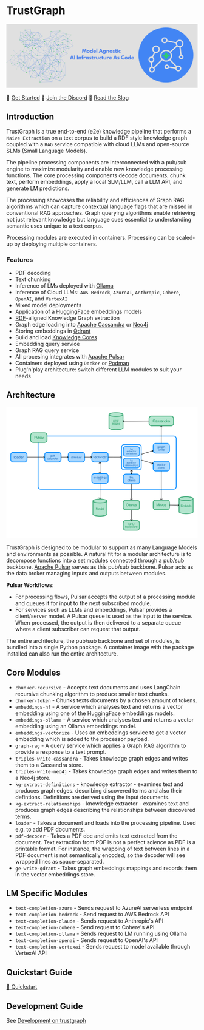 
# TrustGraph

![TrustGraph banner](trustgraph_banner.png)

🚀 [Get Started](https://trustgraph.ai/docs/getstarted)
💬 [Join the Discord](https://discord.gg/AXpxVjwzAw)
📖 [Read the Blog](https://blog.trustgraph.ai)

## Introduction

TrustGraph is a true end-to-end (e2e) knowledge pipeline that performs a `Naive Extraction` on a text corpus to build a RDF style knowledge graph coupled with a `RAG` service compatible with cloud LLMs and open-source SLMs (Small Language Models).

The pipeline processing components are interconnected with a pub/sub engine to maximize modularity and enable new knowledge processing functions. The core processing components decode documents, chunk text, perform embeddings, apply a local SLM/LLM, call a LLM API, and generate LM predictions.

The processing showcases the reliability and efficiences of Graph RAG algorithms which can capture contextual language flags that are missed in conventional RAG approaches. Graph querying algorithms enable retrieving not just relevant knowledge but language cues essential to understanding semantic uses unique to a text corpus.

Processing modules are executed in containers.  Processing can be scaled-up by deploying multiple containers.

### Features

- PDF decoding
- Text chunking
- Inference of LMs deployed with [Ollama](https://ollama.com)
- Inference of Cloud LLMs: `AWS Bedrock`, `AzureAI`, `Anthropic`, `Cohere`, `OpenAI`, and `VertexAI`
- Mixed model deployments
- Application of a [HuggingFace](https://hf.co) embeddings models
- [RDF](https://www.w3.org/TR/rdf12-schema/)-aligned Knowledge Graph extraction
- Graph edge loading into [Apache Cassandra](https://github.com/apache/cassandra) or [Neo4j](https://neo4j.com/)
- Storing embeddings in [Qdrant](https://qdrant.tech/)
- Build and load [Knowledge Cores](https://trustgraph.ai/docs/category/knowledge-cores)
- Embedding query service
- Graph RAG query service
- All procesing integrates with [Apache Pulsar](https://github.com/apache/pulsar/)
- Containers deployed using `Docker` or [Podman](http://podman.io/)
- Plug'n'play architecture: switch different LLM modules to suit your needs

## Architecture

![architecture](architecture.png)

TrustGraph is designed to be modular to support as many Language Models and environments as possible. A natural fit for a modular architecture is to decompose functions into a set modules connected through a pub/sub backbone. [Apache Pulsar](https://github.com/apache/pulsar/) serves as this pub/sub backbone. Pulsar acts as the data broker managing inputs and outputs between modules.

**Pulsar Workflows**:

- For processing flows, Pulsar accepts the output of a processing module and queues it for input to the next subscribed module.
- For services such as LLMs and embeddings, Pulsar provides a client/server model.  A Pulsar queue is used as the input to the service.  When processed, the output is then delivered to a separate queue where a client subscriber can request that output.

The entire architecture, the pub/sub backbone and set of modules, is bundled into a single Python package. A container image with the package installed can also run the entire architecture.

## Core Modules

- `chunker-recursive` - Accepts text documents and uses LangChain recursive chunking algorithm to produce smaller text chunks.
- `chunker-token` - Chunks texts documents by a chosen amount of tokens.
- `embeddings-hf` - A service which analyses text and returns a vector embedding using one of the HuggingFace embeddings models.
- `embeddings-ollama` - A service which analyses text and returns a vector embedding using an Ollama embeddings model.
- `embeddings-vectorize` - Uses an embeddings service to get a vector embedding which is added to the processor payload.
- `graph-rag` - A query service which applies a Graph RAG algorithm to provide a response to a text prompt.
- `triples-write-cassandra` - Takes knowledge graph edges and writes them to a Cassandra store.
- `triples-write-neo4j` - Takes knowledge graph edges and writes them to a Neo4j store.
- `kg-extract-definitions` - knowledge extractor - examines text and produces graph edges. describing discovered terms and also their defintions.  Definitions are derived using the input  documents.
- `kg-extract-relationships` - knowledge extractor - examines text and produces graph edges describing the relationships between discovered terms.
- `loader` - Takes a document and loads into the processing pipeline.  Used e.g. to add PDF documents.
- `pdf-decoder` - Takes a PDF doc and emits text extracted from the document. Text extraction from PDF is not a perfect science as PDF is a printable format.  For instance, the wrapping of text between lines in a PDF document is not semantically encoded, so the decoder will see wrapped lines as space-separated.
- `ge-write-qdrant` - Takes graph embeddings mappings and records them in the vector embeddings store.

## LM Specific Modules

- `text-completion-azure` - Sends request to AzureAI serverless endpoint
- `text-completion-bedrock` - Send request to AWS Bedrock API
- `text-completion-claude` - Sends request to Anthropic's API
- `text-completion-cohere` - Send request to Cohere's API
- `text-completion-ollama` - Sends request to LM running using Ollama
- `text-completion-openai` - Sends request to OpenAI's API
- `text-completion-vertexai` - Sends request to model available through VertexAI API

## Quickstart Guide

[🚀 Quickstart](docs/README.quickstart-docker-compose.md)

## Development Guide

See [Development on trustgraph](docs/README.development.md)
